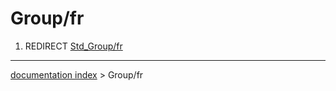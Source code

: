 # Group/fr
1.  REDIRECT [Std\_Group/fr](Std_Group/fr.md)

---
[documentation index](../README.md) > Group/fr
